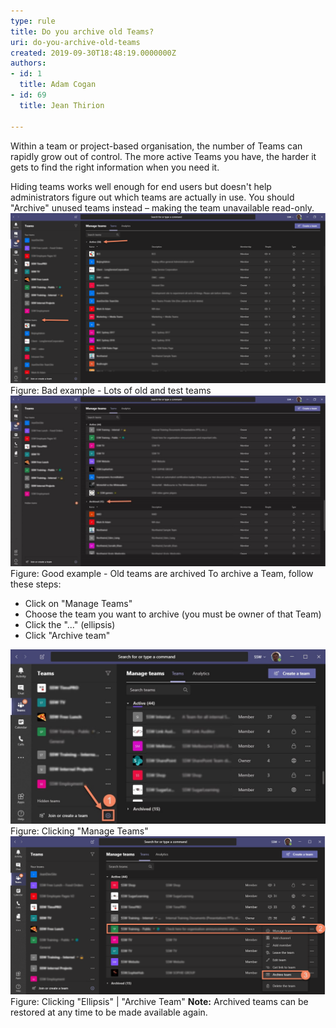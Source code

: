 ```yaml
---
type: rule
title: Do you archive old Teams?
uri: do-you-archive-old-teams
created: 2019-09-30T18:48:19.0000000Z
authors:
- id: 1
  title: Adam Cogan
- id: 69
  title: Jean Thirion

---
```


 
Within a team or project-based organisation, the number of Teams can rapidly grow out of control. The more active Teams you have, the harder it gets to find the right information when you need it.​​
 
​Hiding teams works well enough for end users but doesn't help administrators figure out which teams are actually in use. You should "Archive" unused teams instead – making the team unavailable read-only.
![old-teams-bad.png](old-teams-bad.png)Figure: Bad example - Lots of old and test teams![old-teams-good.jpg](old-teams-good.jpg)Figure: Good example - Old teams are archived
To archive a Team, follow these steps:



- Click on "Manage Teams"
- Choose the team you want to archive (you must be owner of that Team)
- Click the "..." (ellipsis)
- Click "Archive team"​

![old-teams-how1.jpg](old-teams-how1.jpg)Figure: Clicking "Manage Teams"![old-teams-how2.png](old-teams-how2.png)Figure: Clicking "Ellipsis" | "Archive Team"
**Note:** Archived teams can be restored at any time to be made available again.


